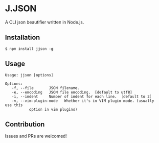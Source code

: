 # J.JSON

A CLI json beautifier written in Node.js.

## Installation

```shell
$ npm install jjson -g
```

## Usage

```
Usage: jjson [options]

Options:
   -f, --file       JSON filename.
   -e, --encoding   JSON file encoding.  [default to utf8]
   -i, --indent     Number of indent for each line.  [default to 2]
   -v, --vim-plugin-mode   Whether it's in VIM plugin mode. (usually use this
           option in vim plugins)
```

## Contribution

Issues and PRs are welcomed!
